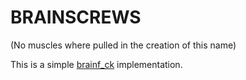 # BRAINSCREWS

(No muscles where pulled in the creation of this name)

This is a simple [brainf_ck](https://esolangs.org/wiki/Brainfuck) implementation.
